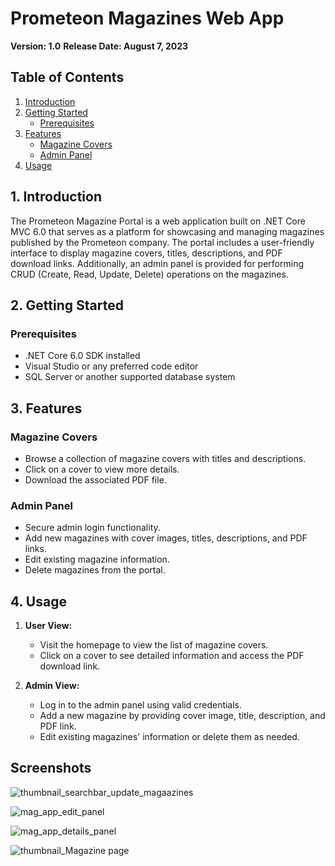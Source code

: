 # Prometeon Magazines Web App
**Version: 1.0**
**Release Date: August 7, 2023**

## Table of Contents
1. [Introduction](#introduction)
2. [Getting Started](#getting-started)
   - [Prerequisites](#prerequisites)
3. [Features](#features)
   - [Magazine Covers](#magazine-covers)
   - [Admin Panel](#admin-panel)
4. [Usage](#usage)


## 1. Introduction <a name="introduction"></a>
The Prometeon Magazine Portal is a web application built on .NET Core MVC 6.0 that serves as a platform for showcasing and managing magazines published by the Prometeon company. The portal includes a user-friendly interface to display magazine covers, titles, descriptions, and PDF download links. Additionally, an admin panel is provided for performing CRUD (Create, Read, Update, Delete) operations on the magazines.

## 2. Getting Started <a name="getting-started"></a>

### Prerequisites
- .NET Core 6.0 SDK installed
- Visual Studio or any preferred code editor
- SQL Server or another supported database system

## 3. Features <a name="features"></a>

### Magazine Covers
- Browse a collection of magazine covers with titles and descriptions.
- Click on a cover to view more details.
- Download the associated PDF file.

### Admin Panel
- Secure admin login functionality.
- Add new magazines with cover images, titles, descriptions, and PDF links.
- Edit existing magazine information.
- Delete magazines from the portal.

## 4. Usage <a name="usage"></a>
1. **User View:**
   - Visit the homepage to view the list of magazine covers.
   - Click on a cover to see detailed information and access the PDF download link.

2. **Admin View:**
   - Log in to the admin panel using valid credentials.
   - Add a new magazine by providing cover image, title, description, and PDF link.
   - Edit existing magazines' information or delete them as needed.
     
## Screenshots
![thumbnail_searchbar_update_magaazines](https://github.com/kubicix/Prometeon-Magazine-Web-App-with-.NET-CORE/assets/96316375/2f6b9056-fd84-47c1-8e74-e6d60fcd3d6e)

![mag_app_edit_panel](https://github.com/kubicix/Prometeon-Magazine-Web-App-with-.NET-CORE/assets/96316375/c7888d32-9b26-4d46-b1db-61c621b32d5a)

![mag_app_details_panel](https://github.com/kubicix/Prometeon-Magazine-Web-App-with-.NET-CORE/assets/96316375/05ed129a-7b45-45d7-89e9-8f8f3048645c)

![thumbnail_Magazine page](https://github.com/kubicix/Prometeon-Magazine-Web-App-with-.NET-CORE/assets/96316375/7a8ab921-df66-4034-802e-d5d61d221baa)


